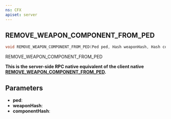 ```yaml
---
ns: CFX
apiset: server
---
```

## REMOVE_WEAPON_COMPONENT_FROM_PED

```c
void REMOVE_WEAPON_COMPONENT_FROM_PED(Ped ped, Hash weaponHash, Hash componentHash);
```

REMOVE_WEAPON_COMPONENT_FROM_PED

**This is the server-side RPC native equivalent of the client native [REMOVE\_WEAPON\_COMPONENT\_FROM\_PED](?_0x1E8BE90C74FB4C09).**

## Parameters
* **ped**: 
* **weaponHash**: 
* **componentHash**: 


